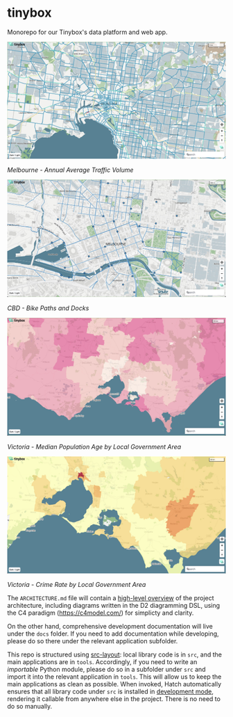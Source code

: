 # tinybox

Monorepo for our Tinybox's data platform and web app.

![Melbourne - Annual Average Traffic Volume](docs/static/Melbourne%20-%20Average%20Annual%20Traffic%20Volume.jpeg "Melbourne - Annual Average Traffic Volume")

_Melbourne - Annual Average Traffic Volume_

![CBD - Bike Paths and Docks](docs/static/CBD%20-%20Bike%20Paths%20and%20Docks.jpeg "CBD - Bike Paths and Docks")

_CBD - Bike Paths and Docks_

![Victoria - Median Population Age by Local Government Area](docs/static/Victoria%20-%20Median%20Pop%20Age%20by%20LGA.jpeg "Victoria - Median Population Age by Local Government Area")

_Victoria - Median Population Age by Local Government Area_

![Victoria - Crime Rate by Local Government Area](docs/static/Victoria%20-%20Crime%20Rate%20by%20LGA.jpeg "Victoria - Crime Rate by Local Government Area")

_Victoria - Crime Rate by Local Government Area_


The `ARCHITECTURE.md` file will contain a [high-level overview](https://matklad.github.io/2021/02/06/ARCHITECTURE.md.html) of the project architecture, including diagrams written in the D2 diagramming DSL, using the C4 paradigm (https://c4model.com/) for simplicty and clarity.

On the other hand, comprehensive development documentation will live under the `docs` folder.  If you need to add documentation while developing, please do so there under the relevant application subfolder.

This repo is structured using [src-layout](https://packaging.python.org/en/latest/discussions/src-layout-vs-flat-layout/): local library code is in `src`, and the main applications are in `tools`.  Accordingly, if you need to write an _importable_ Python module, please do so in a subfolder under `src` and import it into the relevant application in `tools`.  This will allow us to keep the main applications as clean as possible.  When invoked, Hatch automatically ensures that all library code under `src` is installed in [development mode](https://packaging.python.org/en/latest/guides/distributing-packages-using-setuptools/#working-in-development-mode), rendering it callable from anywhere else in the project.  There is no need to do so manually.
